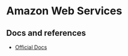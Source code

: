 # Amazon Web Services


## Docs and references
- [Official Docs](https://docs.aws.amazon.com/index.html?nc2=h_ql_doc_do)


